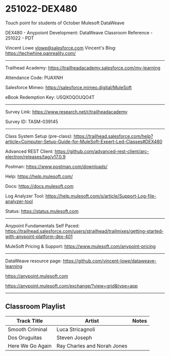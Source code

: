 # 251022-DEX480

Touch point for students of October Mulesoft DataWeave

DEX480 - Anypoiont Development: DataWeave Classroom Reference - 251022 - PDT

Vincent Lowe
vlowe@salesforce.com
Vincent's Blog: https://techwhine.panreality.com/

-------------------------------------------------------------------------------------------------------------------
Trailhead Academy:			https://trailheadacademy.salesforce.com/my-learning

Attendance Code:				PUAXNH

Salesforce Mimeo:				https://salesforce.mimeo.digital/MuleSoft

eBook Redemption Key:		USQXOQOUQO4T

-------------------------------------------------------------------------------------------------------------------
Survey Link:							https://www.research.net/r/trailheadacademy

Survey ID:								TASM-039145

-------------------------------------------------------------------------------------------------------------------

Class System Setup (pre-class): https://trailhead.salesforce.com/help?article=Computer-Setup-Guide-for-MuleSoft-Expert-Led-Classes#DEX480

Advanced REST Client: https://github.com/advanced-rest-client/arc-electron/releases/tag/v17.0.9

Postman: https://www.postman.com/downloads/

Help: https://help.mulesoft.com/

Docs: https://docs.mulesoft.com

Log Analyzer Tool: https://help.mulesoft.com/s/article/Support-Log-file-analyzer-tool

Status: https://status.mulesoft.com 
   
------------------------------------------------------------------------------

Anypoint Fundamentals Self Paced: https://trailhead.salesforce.com/users/strailhead/trailmixes/getting-started-with-anypoint-platform-dex-401

MuleSoft Pricing & Support: https://www.mulesoft.com/anypoint-pricing

------------------------------------------------------------------------------

DataWeave resource page: https://github.com/vincent-lowe/dataweave-learning

https://anypoint.mulesoft.com

https://anypoint.mulesoft.com/exchange/?view=grid&type=app

-------------------------------------------------------------------------------------------------------------------
Classroom Playlist
-------------------------------------------------------------------------------------------------------------------
|Track Title|Artist|Notes|
|-----------|------|-----|
|Smooth Criminal|Luca Stricagnoli||
|Dos Oruguitas|Steven Joseph||
|Here We Go Again|Ray Charles and Norah Jones||






  

